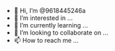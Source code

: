 - 👋 Hi, I’m @9618445246a
- 👀 I’m interested in ...
- 🌱 I’m currently learning ...
- 💞️ I’m looking to collaborate on ...
- 📫 How to reach me ...

<!---
9618445246a/9618445246a is a ✨ special ✨ repository because its `README.md` (this file) appears on your GitHub profile.
You can click the Preview link to take a look at your changes.
--->
